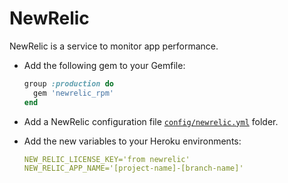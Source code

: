 # NewRelic

NewRelic is a service to monitor app performance.

* Add the following gem to your Gemfile:

  ```ruby
  group :production do
    gem 'newrelic_rpm'
  end
  ```

* Add a NewRelic configuration file [`config/newrelic.yml`](../templates/config/newrelic.yml) folder.

* Add the new variables to your Heroku environments:

  ```yml
  NEW_RELIC_LICENSE_KEY='from newrelic'
  NEW_RELIC_APP_NAME='[project-name]-[branch-name]'
  ```

